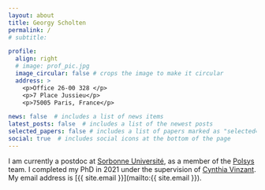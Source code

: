 ```yaml
---
layout: about
title: Georgy Scholten
permalink: /
# subtitle: 

profile:
  align: right
  # image: prof_pic.jpg
  image_circular: false # crops the image to make it circular
  address: >
    <p>Office 26-00 328 </p>
    <p>7 Place Jussieu</p>
    <p>75005 Paris, France</p>

news: false  # includes a list of news items
latest_posts: false  # includes a list of the newest posts
selected_papers: false # includes a list of papers marked as "selected={true}"
social: true  # includes social icons at the bottom of the page
---
```


I am currently a postdoc at <a href='https://www.sorbonne-universite.fr/en'>Sorbonne Université</a>, as a member of the <a href='https://www-polsys.lip6.fr/'>Polsys</a> team.
I completed my PhD in 2021 under the supervision of <a href='https://sites.math.washington.edu/~vinzant/'>Cynthia Vinzant</a>. 
My email address is [{{ site.email }}](mailto:{{ site.email }}).


<!-- Put your address / P.O. box / other info right below your picture. You can also disable any of these elements by editing `profile` property of the YAML header of your `_pages/about.md`. Edit `_bibliography/papers.bib` and Jekyll will render your [publications page](/al-folio/publications/) automatically.

Link to your social media connections, too. This theme is set up to use [Font Awesome icons](http://fortawesome.github.io/Font-Awesome/) and [Academicons](https://jpswalsh.github.io/academicons/), like the ones below. Add your Facebook, Twitter, LinkedIn, Google Scholar, or just disable all of them. -->
